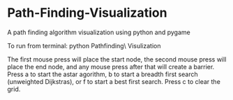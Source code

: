 # Path-Finding-Visualization
A path finding algorithm visualization using python and pygame

To run from terminal:
python Pathfinding\ Visulization

The first mouse press will place the start node, the second mouse press will place the end node, and any mouse press after that will create a barrier. Press a to start the astar agorithm, b to start a breadth first search (unweighted Dijkstras), or f to start a best first search.  Press c to clear the grid.

